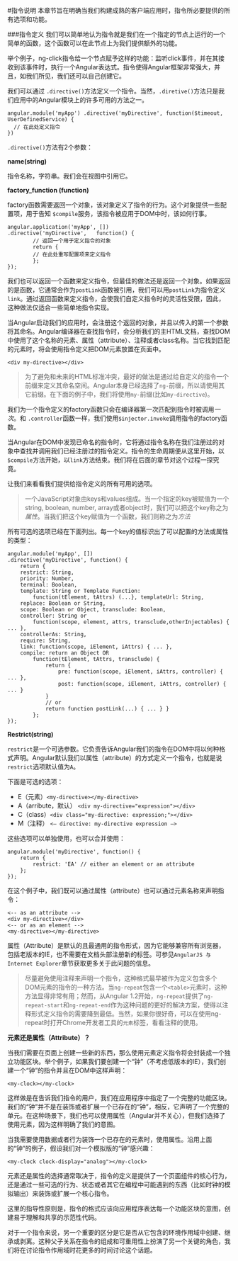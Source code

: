#指令说明
本章节旨在明确当我们构建成熟的客户端应用时，指令所必要提供的所有选项和功能。

###指令定义
我们可以简单地认为指令就是我们在一个指定的节点上运行的一个简单的函数，这个函数可以在此节点上为我们提供额外的功能。

举个例子，ng-click指令给一个节点赋予这样的功能：监听click事件，并在其接收到该事件时，执行一个Angular表达式。指令使得Angular框架非常强大，并且，如我们所见，我们还可以自己创建它。

我们可以通过 `.directive()`方法定义一个指令。当然，`.diretive()`方法只是我们应用中的Angular模块上的许多可用的方法之一。

```
angular.module('myApp') .directive('myDirective', function($timeout, UserDefinedService) {  // 在此处定义指令})
```
`.directive()`方法有2个参数：

**name(string)**

指令名称，字符串。我们会在视图中引用它。

**factory_function (function)**

factory函数需要返回一个对象，该对象定义了指令的行为。这个对象提供一些配置项，用于告知 `$compile`服务，该指令被应用于DOM中时，该如何行事。

```
angular.application('myApp', [])
.directive('myDirective', 	function() {		// 返回一个用于定义指令的对象		return {		// 在此处重写配置项来定义指令		}; 
});
```
我们也可以返回一个函数来定义指令，但最佳的做法还是返回一个对象。如果返回的是函数，它通常会作为`postLink`函数被引用，我们可以用`postLink`为指令定义`link`。通过返回函数来定义指令，会使我们自定义指令时的灵活性受限，因此，这种做法仅适合一些简单地指令实现。

当Angular启动我们的应用时，会注册这个返回的对象，并且以传入的第一个参数将其命名。Angular编译器在查找指令时，会分析我们的主HTML文档，查找DOM中使用了这个名称的元素、属性（attribute）、注释或者class名称。当它找到匹配的元素时，将会使用指令定义把DOM元素放置在页面中。

```
<div my-directive></div>
```

> 为了避免和未来的HTML标准冲突，最好的做法是通过给自定义的指令一个前缀来定义其命名空间。Angular本身已经选择了`ng-`前缀，所以请使用其它前缀。在下面的例子中，我们将使用`my-`前缀(比如`my-directive`)。

我们为一个指令定义的factory函数只会在编译器第一次匹配到指令时被调用*一次*。和 `.controller`函数一样，我们使用`$injector.invoke`调用指令的factory函数。当Angular在DOM中发现已命名的指令时，它将通过指令名称在我们注册过的对象中查找并调用我们已经注册过的指令定义。指令的生命周期便从这里开始，以`$compile`方法开始，以`link`方法结束。我们将在后面的章节对这个过程一探究竟。
让我们来看看我们提供给指令定义的所有可用的选项。> 一个JavaScript对象由keys和values组成。当一个指定的key被赋值为一个string, boolean, number, array或者object时，我们可以把这个key称之为*属性*。当我们把这个key赋值为一个函数，我们则称之为*方法*所有可选的选项已经在下面列出。每一个key的值标识出了可以配置的方法或属性的类型：
```angular.module('myApp', [])
.directive('myDirective', function() {	return {	restrict: String,	priority: Number,	terminal: Boolean,	template: String or Template Function:		function(tElement, tAttrs) (...}, templateUrl: String,	replace: Boolean or String,	scope: Boolean or Object, transclude: Boolean,	controller: String or		function(scope, element, attrs, transclude,otherInjectables) { ... },	controllerAs: String,	require: String,	link: function(scope, iElement, iAttrs) { ... }, 
	compile: return an Object OR		function(tElement, tAttrs, transclude) { 
			return {				pre: function(scope, iElement, iAttrs, controller) { ... },				post: function(scope, iElement, iAttrs, controller) { ... } 			}			// or			return function postLink(...) { ... } }		}; });```
**Restrict(string)**
`restrict`是一个可选参数。它负责告诉Angular我们的指令在DOM中将以何种格式声明。Angular默认我们以属性（attribute）的方式定义一个指令，也就是说`restrict`选项默认值为`A`。

下面是可选的选项：

* E（元素）`<my-directive></my-directive>`
* A（arribute，默认） `<div my-directive="expression"></div>`
* C（class）`<div class="my-directive: expression;"></div>`
* M（注释） `<– directive: my-directive expression –>`

这些选项可以单独使用，也可以合并使用：

```
angular.module('myDirective', function() { 
	return {		restrict: 'EA' // either an element or an attribute 
	};});```
在这个例子中，我们既可以通过属性（attribute）也可以通过元素名称来声明指令：

```
<-- as an attribute --><div my-directive></div><-- or as an element -->
<my-directive></my-directive>```
属性（Attribute）是默认的且最通用的指令形式，因为它能够兼容所有浏览器，包括老版本的IE，也不需要在文档头部注册新的标签。可参见`AngularJS 与 Internet Explorer`章节获取更多关于此问题的信息。

> 尽量避免使用注释来声明一个指令，这种格式最早被作为定义包含多个DOM元素的指令的一种方法。当`ng-repeat`包含一个`<table>`元素时，这种方法显得非常有用；然而，从Angular 1.2开始，`ng-repeat`提供了`ng-repeat-start`和`ng-repeat-end`作为这种问题的更好的解决方案，使得以注释形式定义指令的需要降到最低。当然，如果你很好奇，可以在使用ng-repeat时打开Chrome开发者工具的`元素`标签，看看注释的使用。


**元素还是属性（Attribute）？**

当我们需要在页面上创建一些新的东西，那么使用元素定义指令将会封装成一个独立功能区块。举个例子，如果我们要创建一个“钟”（不考虑低版本的IE），我们创建一个“钟”的指令并且在DOM中这样声明：

```
<my-clock></my-clock>
```
这样做是在告诉我们指令的用户，我们在应用程序中指定了一个完整的功能区块。我们的“钟”并不是在装饰或者扩展一个已存在的“钟”，相反，它声明了一个完整的单元。在这种场景下，我们也可以使用属性（Angular并不关心），但我们选择了使用元素，因为这样明确了我们的意图。

当我需要使用数据或者行为装饰一个已存在的元素时，使用属性。沿用上面的“钟”的例子，假设我们对一个模拟版的“钟”感兴趣：

```
<my-clock clock-display="analog"></my-clock>
```

元素还是属性的选择通常取决于，指令的定义是提供了一个页面组件的核心行为，还是通过一些可选的行为、状态或者其它在编程中可能遇到的东西（比如时钟的模拟输出）来装饰或扩展一个核心指令。

这里的指导性原则是，指令的格式应该向应用程序表达每一个功能区块的意图，创建易于理解和共享的示范性代码。

对于一个指令来说，另一个重要的区分是它是否从它包含的环境作用域中创建、继承或剥离。这种父子关系在指令的组成和可重用性上扮演了另一个关键的角色，我们将在讨论指令作用域时花更多的时间讨论这个话题。